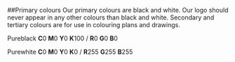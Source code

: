 ##Primary colours
Our primary colours are black and white. Our logo should never appear in any other colours than black and white. Secondary and tertiary colours are for use in colouring plans and drawings.

Pureblack
**C**0 **M**0 **Y**0 **K**100 / **R**0 **G**0 **B**0

Purewhite
**C**0 **M**0 **Y**0 **K**0 / **R**255 **G**255	**B**255